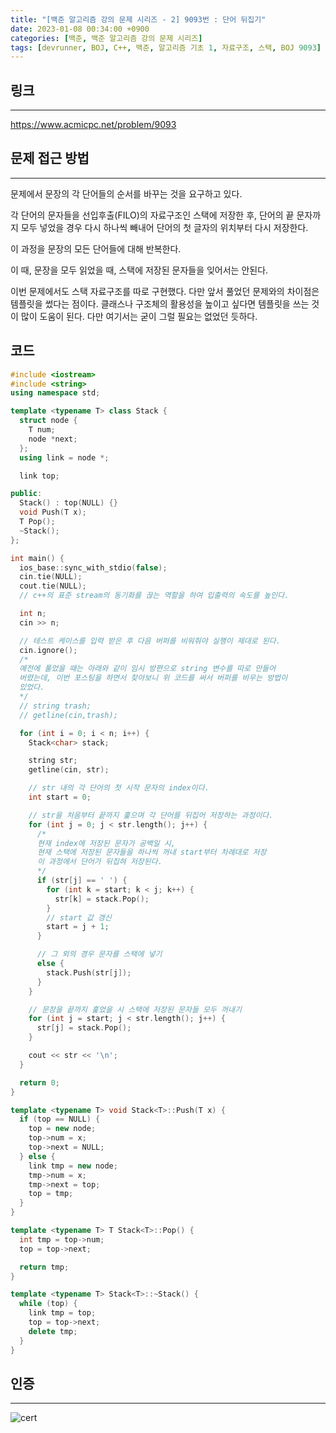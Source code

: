 ```yaml
---
title: "[백준 알고리즘 강의 문제 시리즈 - 2] 9093번 : 단어 뒤집기"
date: 2023-01-08 00:34:00 +0900
categories: [백준, 백준 알고리즘 강의 문제 시리즈]
tags: [devrunner, BOJ, C++, 백준, 알고리즘 기초 1, 자료구조, 스택, BOJ 9093]
---
```


## 링크

---

<https://www.acmicpc.net/problem/9093>

## 문제 접근 방법

---

문제에서 문장의 각 단어들의 순서를 바꾸는 것을 요구하고 있다.

각 단어의 문자들을 선입후출(FILO)의 자료구조인 스택에 저장한 후, 단어의 끝 문자까지 모두 넣었을 경우 다시 하나씩 빼내어 단어의 첫 글자의 위치부터 다시 저장한다.

이 과정을 문장의 모든 단어들에 대해 반복한다.

이 때, 문장을 모두 읽었을 때, 스택에 저장된 문자들을 잊어서는 안된다.

이번 문제에서도 스택 자료구조를 따로 구현했다.
다만 앞서 풀었던 문제와의 차이점은 템플릿을 썼다는 점이다.
클래스나 구조체의 활용성을 높이고 싶다면 템플릿을 쓰는 것이 많이 도움이 된다.
다만 여기서는 굳이 그럴 필요는 없었던 듯하다.

## 코드

```cpp
#include <iostream>
#include <string>
using namespace std;

template <typename T> class Stack {
  struct node {
    T num;
    node *next;
  };
  using link = node *;

  link top;

public:
  Stack() : top(NULL) {}
  void Push(T x);
  T Pop();
  ~Stack();
};

int main() {
  ios_base::sync_with_stdio(false);
  cin.tie(NULL);
  cout.tie(NULL);
  // c++의 표준 stream의 동기화를 끊는 역할을 하여 입출력의 속도를 높인다.

  int n;
  cin >> n;

  // 테스트 케이스를 입력 받은 후 다음 버퍼를 비워줘야 실행이 제대로 된다.
  cin.ignore();
  /*
  예전에 풀었을 때는 아래와 같이 임시 방편으로 string 변수를 따로 만들어
  버렸는데, 이번 포스팅을 하면서 찾아보니 위 코드를 써서 버퍼를 비우는 방법이
  있었다.
  */
  // string trash;
  // getline(cin,trash);

  for (int i = 0; i < n; i++) {
    Stack<char> stack;

    string str;
    getline(cin, str);

    // str 내의 각 단어의 첫 시작 문자의 index이다.
    int start = 0;

    // str을 처음부터 끝까지 훑으며 각 단어를 뒤집어 저장하는 과정이다.
    for (int j = 0; j < str.length(); j++) {
      /*
      현재 index에 저장된 문자가 공백일 시,
      현재 스택에 저장된 문자들을 하나씩 꺼내 start부터 차례대로 저장
      이 과정에서 단어가 뒤집혀 저장된다.
      */
      if (str[j] == ' ') {
        for (int k = start; k < j; k++) {
          str[k] = stack.Pop();
        }
        // start 값 갱신
        start = j + 1;
      }

      // 그 외의 경우 문자를 스택에 넣기
      else {
        stack.Push(str[j]);
      }
    }

    // 문장을 끝까지 훑었을 시 스택에 저장된 문자들 모두 꺼내기
    for (int j = start; j < str.length(); j++) {
      str[j] = stack.Pop();
    }

    cout << str << '\n';
  }

  return 0;
}

template <typename T> void Stack<T>::Push(T x) {
  if (top == NULL) {
    top = new node;
    top->num = x;
    top->next = NULL;
  } else {
    link tmp = new node;
    tmp->num = x;
    tmp->next = top;
    top = tmp;
  }
}

template <typename T> T Stack<T>::Pop() {
  int tmp = top->num;
  top = top->next;

  return tmp;
}

template <typename T> Stack<T>::~Stack() {
  while (top) {
    link tmp = top;
    top = top->next;
    delete tmp;
  }
}
```

## 인증

---

![cert](https://user-images.githubusercontent.com/87963766/211158450-778ff8f2-558b-4cda-af3f-51a7b686b94c.png)
